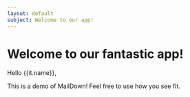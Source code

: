 ```yaml
---
layout: default
subject: Welcome to our app!
---
```


# Welcome to our fantastic app!

Hello {{it.name}},

This is a demo of MailDown! Feel free to use how you see fit.
